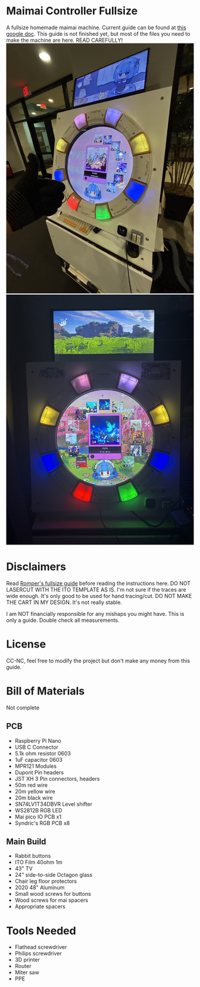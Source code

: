 # Maimai Controller Fullsize

A fullsize homemade maimai machine.
Current guide can be found at [this google doc](https://docs.google.com/document/d/1rlUKWXb57IGA04_7nuOs167HQMNG2UHoSkpQwI1rv1U/edit?usp=sharing).
This guide is not finished yet, but most of the files you need to make the machine are here. READ CAREFULLY!
<img src="pics/IMG_1589.JPEG">
<img src="pics/IMG_1764.JPEG">

# Disclaimers

Read [Romper's fullsize guide](https://github.com/ir0nq/maimai-homemade-controller) before reading the instructions here.
DO NOT LASERCUT WITH THE ITO TEMPLATE AS IS. I'm not sure if the traces are wide enough. It's only good to be used for hand tracing/cut.
DO NOT MAKE THE CART IN MY DESIGN. It's not really stable.

I am NOT financially responsible for any mishaps you might have. This is only a guide. Double check all measurements.

# License

CC-NC, feel free to modify the project but don't make any money from this guide.

# Bill of Materials
Not complete

## PCB

- Raspberry Pi Nano
- USB C Connector
- 5.1k ohm resistor 0603
- 1uF capacitor 0603
- MPR121 Modules
- Dupont Pin headers
- JST XH 3 Pin connectors, headers
- 50m red wire
- 20m yellow wire
- 20m black wire
- SN74LV1T34DBVR Level shifter
- WS2812B RGB LED
- Mai pico IO PCB x1
- Syndric's RGB PCB x8

## Main Build

- Rabbit buttons
- ITO Film 40ohm 1m
- 43" TV
- 24" side-to-side Octagon glass
- Chair leg floor protectors
- 2020 48" Aluminum
- Small wood screws for buttons
- Wood screws for mai spacers
- Appropriate spacers

# Tools Needed

- Flathead screwdriver
- Philips screwdriver
- 3D printer
- Router
- Miter saw
- PPE
